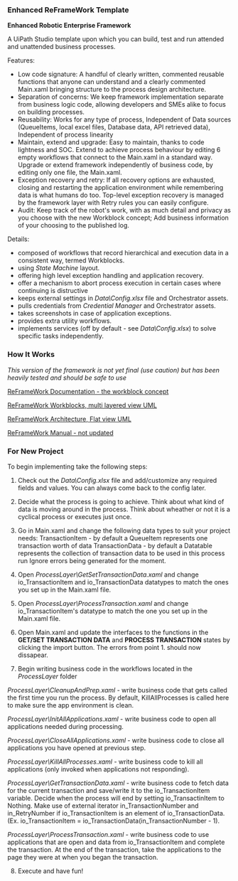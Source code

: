 ### Enhanced ReFrameWork Template ###
**Enhanced Robotic Enterprise Framework**

A UiPath Studio template upon which you can build, test and run attended and unattended business processes.

Features:
* Low code signature: A handful of clearly written, commented reusable functions that anyone can understand and a clearly commented Main.xaml bringing structure to the process design architecture.
* Separation of concerns: We keep framework implementation separate from business logic code, allowing developers and SMEs alike to focus on building processes.
* Reusability: Works for any type of process, Independent of Data sources (QueueItems, local excel files, Database data, API retrieved data), Independent of process linearity
* Maintain, extend and upgrade: Easy to maintain, thanks to code lightness and SOC. Extend to achieve process behaviour by editing 6 empty workflows that connect to the Main.xaml in a standard way. Upgrade or extend framework independently of business code, by editing only one file, the Main.xaml.
* Exception recovery and retry: If all recovery options are exhausted, closing and restarting the application environment while remembering data is what humans do too. Top-level exception recovery is managed by the framework layer with Retry rules you can easily configure.
* Audit: Keep track of the robot's work, with as much detail and privacy as you choose with the new Workblock concept; Add business information of your choosing to the published log.

Details:

* composed of workflows that record hierarchical and execution data in a consistent way, termed Workblocks.
* using *State Machine* layout.
* offering high level exception handling and application recovery.
* offer a mechanism to abort process execution in certain cases where continuing is distructive
* keeps external settings in *Data\Config.xlsx* file and Orchestrator assets.
* pulls credentials from *Credential Manager* and Orchestrator assets.
* takes screenshots in case of application exceptions.
* provides extra utility workflows.
* implements services (off by default - see *Data\Config.xlsx*) to solve specific tasks independently.

### How It Works ###
*This version of the framework is not yet final (use caution) but has been heavily tested and should be safe to use*

[ReFrameWork Documentation - the workblock concept](https://github.com/mihhdu/UiPath_REFramework/blob/master/Documentation/Workblock%20UML.pdf)

[ReFrameWork Workblocks, multi layered view UML](https://github.com/mihhdu/UiPath_REFramework/blob/master/Documentation/REFramework%20Work%20Blocks.pdf)

[ReFrameWork Architecture, Flat view UML](https://github.com/mihhdu/UiPath_REFramework/blob/master/Documentation/REFramework%20architecture%20UML.pdf)

[ReFrameWork Manual - not updated](https://github.com/mihhdu/UiPath_ReFrameWork/blob/master/Documentation/REFramework%20documentation.pdf)

### For New Project ###
To begin implementing take the following steps:

1. Check out the *Data\Config.xlsx* file and add/customize any required fields and values. You can always come back to the config later.

2. Decide what the process is going to achieve. Think about what kind of data is moving around in the process. Think about wheather or not it is a cyclical process or executes just once.

3. Go in Main.xaml and change the following data types to suit your project needs:
TransactionItem - by default a QueueItem represents one transaction worth of data
TransactionData - by default a Datatable represents the collection of transaction data to be used in this process run
Ignore errors being generated for the moment.

4. Open *ProcessLayer\GetSetTransactionData.xaml* and change io_TransactionItem and io_TransactionData datatypes to match the ones you set up in the Main.xaml file.

5. Open *ProcessLayer\ProcessTransaction.xaml* and change io_TransactionItem's datatype to match the one you set up in the Main.xaml file.

6. Open Main.xaml and update the interfaces to the functions in the **GET/SET TRANSACTION DATA** and **PROCESS TRANSACTION** states by clicking the import button. The errors from point 1. should now dissapear.

7. Begin writing business code in the workflows located in the *ProcessLayer* folder

*ProcessLayer\CleanupAndPrep.xaml* - write business code that gets called the first time you run the process. By default, KillAllProcesses is called here to make sure the app environment is clean.

*ProcessLayer\InitAllApplications.xaml* - write business code to open all applications needed during processing.

*ProcessLayer\CloseAllApplications.xaml* - write business code to close all applications you have opened at previous step.

*ProcessLayer\KillAllProcesses.xaml* - write business code to kill all applications (only invoked when applications not responding).

*ProcessLayer\GetTransactionData.xaml* - write business code to fetch data for the current transaction and save/write it to the io_TransactionItem variable. Decide when the process will end by setting io_TransactinItem to Nothing. Make use of external iterator in_TransactionNumber and in_RetryNumber if io_TransactionItem is an element of io_TransactionData. (Ex. io_TransactionItem = io_TransactionData(in_TransactionNumber - 1).

*ProcessLayer\ProcessTransaction.xaml* - write business code to use applications that are open and data from io_TransactionItem and complete the transaction. At the end of the transaction, take the applications to the page they were at when you began the transaction.

8. Execute and have fun!
